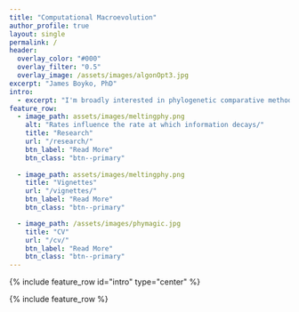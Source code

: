 ```yaml
---
title: "Computational Macroevolution"
author_profile: true
layout: single
permalink: /
header:
  overlay_color: "#000"
  overlay_filter: "0.5"
  overlay_image: /assets/images/algonOpt3.jpg
excerpt: "James Boyko, PhD"
intro: 
  - excerpt: "I'm broadly interested in phylogenetic comparative methods and ways that we can improve them. Find out more below!"
feature_row:
  - image_path: assets/images/meltingphy.png
    alt: "Rates influence the rate at which information decays/"
    title: "Research"
    url: "/research/"
    btn_label: "Read More"
    btn_class: "btn--primary"
  
  - image_path: assets/images/meltingphy.png
    title: "Vignettes"
    url: "/vignettes/"
    btn_label: "Read More"
    btn_class: "btn--primary"

  - image_path: /assets/images/phymagic.jpg
    title: "CV"
    url: "/cv/"
    btn_label: "Read More"
    btn_class: "btn--primary"
---
```


{% include feature_row id="intro" type="center" %}

{% include feature_row %}


